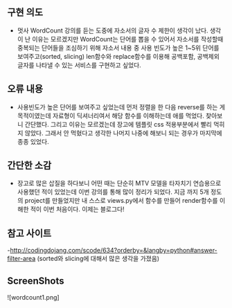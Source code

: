 <h2>구현 의도</h2>

- 멋사 WordCount 강의를 듣는 도중에 자소서의 글자 수 제한이 생각이 났다. 생각이 난 이유는 모르겠지만 WordCount는 단어를 뽑을 수 있어서 자소서를 작성할때 중복되는 단어들을 조심하기 위해 자소서 내용 중 사용 빈도가 높은 1~5위 단어를 보여주고(sorted, slicing) len함수와 replace함수를 이용해 공백포함, 공백제외 글자를 나타낼 수 있는 서비스를 구현하고 싶었다.

<h2>오류 내용</h2>

- 사용빈도가 높은 단어를 보여주고 싶었는데 먼저 정렬을 한 다음 reverse를 하는 게 목적이였는데 자료형이 딕셔너리여서 해당 함수를 이해하는데 애를 먹었다. 찾아보니 간단했다. 그리고 이유는 모르겠는데 장고에 템플릿 css 적용부분에서 빨리 먹히지 않았다. 그래서 안 먹혔다고 생각한 나머지 나중에 해보니 되는 경우가 마지막에 종종 있었다.

<h2>간단한 소감</h2>

- 장고로 많은 삽질을 하다보니 어떤 때는 단순히 MTV 모델을 타자치기 연습용으로 사용했던 적이 있었는데 이번 강의를 통해 많이 정리가 되었다. 지금 까지 5개 정도의 project를 만들었지만 내 스스로 views.py에서 함수를 만들어 render함수를 이해한 적이 이번 처음이다. 이제는 블로그다!

<h2>참고 사이트</h2>

-http://codingdojang.com/scode/634?orderby=&langby=python#answer-filter-area
(sorted와 slicing에 대해서 많은 생각을 가졌음)

<h2>ScreenShots</h2>

![wordcount1.png]


